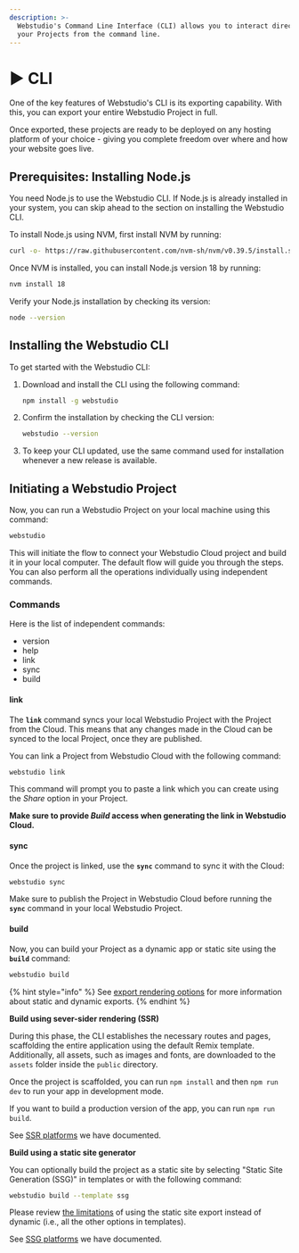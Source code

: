 ```yaml
---
description: >-
  Webstudio's Command Line Interface (CLI) allows you to interact directly with
  your Projects from the command line.
---
```


# ▶️ CLI

One of the key features of Webstudio's CLI is its exporting capability. With this, you can export your entire Webstudio Project in full.

Once exported, these projects are ready to be deployed on any hosting platform of your choice - giving you complete freedom over where and how your website goes live.&#x20;

## Prerequisites: Installing Node.js

You need Node.js to use the Webstudio CLI. If Node.js is already installed in your system, you can skip ahead to the section on installing the Webstudio CLI.

To install Node.js using NVM, first install NVM by running:

```bash
curl -o- https://raw.githubusercontent.com/nvm-sh/nvm/v0.39.5/install.sh | bash
```

Once NVM is installed, you can install Node.js version 18 by running:

```bash
nvm install 18
```

Verify your Node.js installation by checking its version:

```bash
node --version
```

## Installing the Webstudio CLI

To get started with the Webstudio CLI:

1.  Download and install the CLI using the following command:

    ```bash
    npm install -g webstudio
    ```
2.  Confirm the installation by checking the CLI version:

    ```bash
    webstudio --version
    ```
3. To keep your CLI updated, use the same command used for installation whenever a new release is available.

## Initiating a Webstudio Project

Now, you can run a Webstudio Project on your local machine using this command:

```bash
webstudio
```

This will initiate the flow to connect your Webstudio Cloud project and build it in your local computer. The default flow will guide you through the steps. You can also perform all the operations individually using independent commands.

### Commands

Here is the list of independent commands:

* version
* help
* link
* sync
* build

#### link

The **`link`** command syncs your local Webstudio Project with the Project from the Cloud. This means that any changes made in the Cloud can be synced to the local Project, once they are published.

You can link a Project from Webstudio Cloud with the following command:

```bash
webstudio link
```

This command will prompt you to paste a link which you can create using the _Share_ option in your Project.

**Make sure to provide **_**Build**_** access when generating the link in Webstudio Cloud.**

#### sync

Once the project is linked, use the **`sync`** command to sync it with the Cloud:

```bash
webstudio sync
```

Make sure to publish the Project in Webstudio Cloud before running the **`sync`** command in your local Webstudio Project.

#### build

Now, you can build your Project as a dynamic app or static site using the **`build`** command:

```bash
webstudio build
```

{% hint style="info" %}
See [export rendering options](./#export-rendering-options) for more information about static and dynamic exports.
{% endhint %}

**Build using sever-sider rendering (SSR)**

During this phase, the CLI establishes the necessary routes and pages, scaffolding the entire application using the default Remix template. Additionally, all assets, such as images and fonts, are downloaded to the `assets` folder inside the `public` directory.

Once the project is scaffolded, you can run `npm install` and then `npm run dev` to run your app in development mode.

If you want to build a production version of the app, you can run `npm run build`.

See [SSR platforms](./#platforms) we have documented.

**Build using a static site generator**

You can optionally build the project as a static site by selecting "Static Site Generation (SSG)" in templates or with the following command:

```bash
webstudio build --template ssg
```

Please review [the limitations](./#ssg-limitations) of using the static site export instead of dynamic (i.e., all the other options in templates).

See [SSG platforms](./#platforms-1) we have documented.
